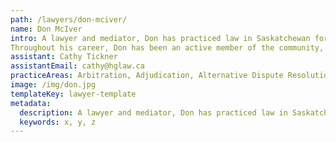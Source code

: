 ```yaml
---
path: /lawyers/don-mciver/
name: Don McIver
intro: A lawyer and mediator, Don has practiced law in Saskatchewan for over 40 years. He joined the firm after completing a BComm (1977) and LLB (1979), both at the University of Saskatchewan. He has been a practicing mediator since 1987 and is a member of both Mediation Saskatchewan and Collaborative Professionals of Saskatchewan. Don was appointed Queen’s Counsel in 2016. Don’s practice is concentrated in family law including issues involving family property, custody and access, and child and spousal support matters. He also maintains an active mediation practice.
Throughout his career, Don has been an active member of the community, having served on a number of committees and boards. These include the Meewasin Foundation, Saskatchewan Community Mediation Services, and the Canadian Mental Health Association (Saskatoon branch). Don has given numerous presentations on family law and mediation for organizations such as Public Legal Education Association (PLEA) and the Canadian Bar Association. Don regularly volunteers his time to the legal advice clinic at Community Legal Assistance Services for Saskatoon Inner City (CLASSIC). In 2011, Don received Pro Bono Saskatchewan’s volunteer service award for his service at its legal advice clinic.
assistant: Cathy Tickner
assistantEmail: cathy@hglaw.ca
practiceAreas: Arbitration, Adjudication, Alternative Dispute Resolution, Administrative Law, Civil Litigation
image: /img/don.jpg
templateKey: lawyer-template
metadata:
  description: A lawyer and mediator, Don has practiced law in Saskatchewan for over 40 years. He joined the firm after completing a BComm (1977) and LLB (1979), both at the University of Saskatchewan. He has been a practicing mediator since 1987 and is a member of both Mediation Saskatchewan and Collaborative Professionals of Saskatchewan. Don was appointed Queen’s Counsel in 2016.
  keywords: x, y, z
---
```


